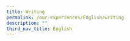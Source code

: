 ```yaml
---
title: Writing
permalink: /our-experiences/English/writing
description: ""
third_nav_title: English
---
```

